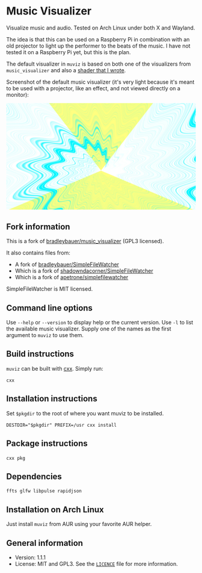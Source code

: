 # Music Visualizer

Visualize music and audio. Tested on Arch Linux under both X and Wayland.

The idea is that this can be used on a Raspberry Pi in combination with an old projector to light up the performer to the beats of the music. I have not tested it on a Raspberry Pi yet, but this is the plan.

The default visualizer in `muviz` is based on both one of the visualizers from `music_visualizer` and also a [shader that I wrote](https://www.shadertoy.com/view/3slSRN).

Screenshot of the default music visualizer (it's very light because it's meant to be used with a projector, like an effect, and not viewed directly on a monitor):

![Screenshot](img/muviz_screenshot.jpg)

## Fork information

This is a fork of [bradleybauer/music_visualizer](https://github.com/bradleybauer/music_visualizer) (GPL3 licensed).

It also contains files from:

* A fork of [bradleybauer/SimpleFileWatcher](https://github.com/bradleybauer/SimpleFileWatcher)
* Which is a fork of [shadowndacorner/SimpleFileWatcher](https://github.com/shadowndacorner/SimpleFileWatcher)
* Which is a fork of [apetrone/simplefilewatcher](https://github.com/apetrone/simplefilewatcher)

SimpleFileWatcher is MIT licensed.

## Command line options

Use `--help` or `--version` to display help or the current version. Use `-l` to list the available music visualizer. Supply one of the names as the first argument to `muviz` to use them.

## Build instructions

`muviz` can be built with [cxx](https://github.com/xyproto/cxx). Simply run:

    cxx

## Installation instructions

Set `$pkgdir` to the root of where you want muviz to be installed.

    DESTDIR="$pkgdir" PREFIX=/usr cxx install

## Package instructions

    cxx pkg

## Dependencies

    ffts glfw libpulse rapidjson

## Installation on Arch Linux

Just install `muviz` from AUR using your favorite AUR helper.

## General information

* Version: 1.1.1
* License: MIT and GPL3. See the [`LICENCE`](LICENSE) file for more information.
